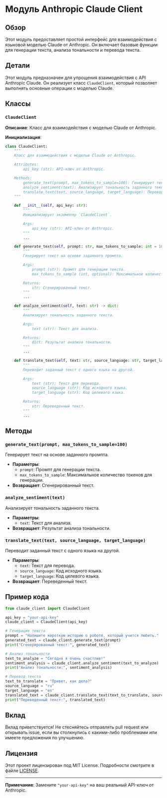 # Модуль Anthropic Claude Client

## Обзор

Этот модуль предоставляет простой интерфейс для взаимодействия с языковой моделью Claude от Anthropic. Он включает базовые функции для генерации текста, анализа тональности и перевода текста.

## Детали

Этот модуль предназначен для упрощения взаимодействия с API Anthropic Claude. Он реализует класс `ClaudeClient`, который позволяет выполнять основные операции с моделью Claude.

## Классы

### `ClaudeClient`

**Описание**: Класс для взаимодействия с моделью Claude от Anthropic.

**Инициализация**:

```python
class ClaudeClient:
    """
    Класс для взаимодействия с моделью Claude от Anthropic.

    Attributes:
        api_key (str): API-ключ от Anthropic.

    Methods:
        generate_text(prompt, max_tokens_to_sample=100): Генерирует текст на основе заданного промпта.
        analyze_sentiment(text): Анализирует тональность заданного текста.
        translate_text(text, source_language, target_language): Переводит заданный текст с одного языка на другой.
    """

    def __init__(self, api_key: str):
        """
        Инициализирует экземпляр `ClaudeClient`.

        Args:
            api_key (str): API-ключ от Anthropic.
        """
        ...

    def generate_text(self, prompt: str, max_tokens_to_sample: int = 100) -> str:
        """
        Генерирует текст на основе заданного промпта.

        Args:
            prompt (str): Промпт для генерации текста.
            max_tokens_to_sample (int, optional): Максимальное количество токенов для генерации. Defaults to 100.

        Returns:
            str: Сгенерированный текст.
        """
        ...

    def analyze_sentiment(self, text: str) -> dict:
        """
        Анализирует тональность заданного текста.

        Args:
            text (str): Текст для анализа.

        Returns:
            dict: Результат анализа тональности.
        """
        ...

    def translate_text(self, text: str, source_language: str, target_language: str) -> str:
        """
        Переводит заданный текст с одного языка на другой.

        Args:
            text (str): Текст для перевода.
            source_language (str): Код исходного языка.
            target_language (str): Код целевого языка.

        Returns:
            str: Переведенный текст.
        """
        ...

```

## Методы

### `generate_text(prompt, max_tokens_to_sample=100)`

Генерирует текст на основе заданного промпта.

- **Параметры**:
    - `prompt`: Промпт для генерации текста.
    - `max_tokens_to_sample`: Максимальное количество токенов для генерации.
- **Возвращает**: Сгенерированный текст.

### `analyze_sentiment(text)`

Анализирует тональность заданного текста.

- **Параметры**:
    - `text`: Текст для анализа.
- **Возвращает**: Результат анализа тональности.

### `translate_text(text, source_language, target_language)`

Переводит заданный текст с одного языка на другой.

- **Параметры**:
    - `text`: Текст для перевода.
    - `source_language`: Код исходного языка.
    - `target_language`: Код целевого языка.
- **Возвращает**: Переведенный текст.

## Пример кода

```python
from claude_client import ClaudeClient

api_key = "your-api-key"
claude_client = ClaudeClient(api_key)

# Генерация текста
prompt = "Напишите короткую историю о роботе, который учится любить."
generated_text = claude_client.generate_text(prompt)
print("Сгенерированный текст:", generated_text)

# Анализ тональности
text_to_analyze = "Сегодня я очень счастлив!"
sentiment_analysis = claude_client.analyze_sentiment(text_to_analyze)
print("Анализ тональности:", sentiment_analysis)

# Перевод текста
text_to_translate = "Привет, как дела?"
source_language = "ru"
target_language = "en"
translated_text = claude_client.translate_text(text_to_translate, source_language, target_language)
print("Переведенный текст:", translated_text)
```

## Вклад

Вклад приветствуется! Не стесняйтесь отправлять pull request или открывать issue, если вы столкнулись с какими-либо проблемами или имеете предложения по улучшению.

## Лицензия

Этот проект лицензирован под MIT License. Подробности смотрите в файле [LICENSE](LICENSE).

---

**Примечание**: Замените `"your-api-key"` на ваш реальный API-ключ от Anthropic.